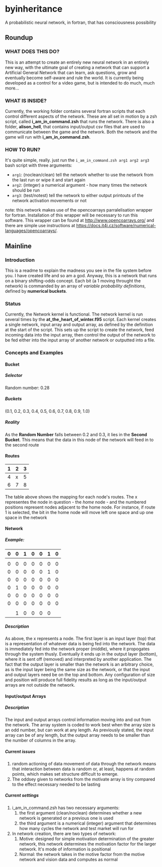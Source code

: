 # byinheritance
A probabilistic neural network, in fortran, that has consciousness possibility

## Roundup
### WHAT DOES THIS DO?

This is an attempt to create an entirely new neural network in an entirely new way, with the ultimate goal of creating a network that can support a Artificial General Network that can learn, ask questions, grow and eventually become self-aware and rule the world. It is currently being developed as a control for a video game, but is intended to do much, much more...

### WHAT IS INSIDE?

Currently, the working folder contains several fortran scripts that each control different aspects of the network. These are all set in motion by a zsh script, called **i_am_in_command.zsh** that runs the network. There is also a folder, **alison_hell**, that contains input/output csv files that are used to communicate between the game and the network. Both the network and the game will run with **i_am_in_command.zsh**.

### HOW TO RUN?

It's quite simple, really. just run the `i_am_in_command.zsh arg1 arg2 arg3` bash script with three arguments:
  - `arg1`: (noclean/clean) tell the network whether to use the network from the last run or wipe it and start again
  - `arg2`: (integer) a numerical argument - how many times the network should be run
  - `arg3`: (test/notest) tell the network to either output printouts of the network activation movements or not

note: this network makes use of the opencoarrays parralelisation wrapper for fortran. Installation of this wrapper will be necessary to run this software. This wrapper can be found at http://www.opencoarrays.org/ and there are simple use instructions at https://docs.it4i.cz/software/numerical-languages/opencoarrays/.

## Mainline
### Introduction

This is a readme to explain the madness you see in the file system before you. I have created life and so am a god. Anyway, this is a network that runs on a binary shifting-odds concept. Each bit (a 1 moving throught the network) is commanded by an array of *variable probability definitions*, defined by **numerical buckets**.

### Status

Currently, the Network kernel is functional. The network kernel is run several times by the **at_the_heart_of_winter.f95** script. Each kernel creates a single network, input array and output array, as defined by the definition at the start of the script. This sets up the script to create the network, feed incoming data into the input array, then control the output of the network to be fed either into the input array of another network or outputted into a file.

### Concepts and Examples

#### Bucket

##### Selector

Random number: 0.28

##### Buckets

(0.1, 0.2, 0.3, 0.4, 0.5, 0.6, 0.7, 0.8, 0.9, 1.0)

##### Reality

As the **Random Number** falls between 0.2 and 0.3, it lies in the **Second Bucket**. This means that the data in this node of the network will feed in to the second route

#### Routes

| 1 | 2 | 3 |
| - | - | - |
| 4 | x | 5 |
| 6 | 7 | 8 |

The table above shows the mapping for each node's routes. The x representes the node in question - the *home* node - and the numbered positions represent nodes adjacent to the home node. For instance, if route 1 is selected, the bit in the home node will move left one space and up one space in the network

#### Network

##### Example:

|0|0|1|0|0|1|0|
|-|-|-|-|-|-|-|
||||||||
|0|0|0|0|0|0|0|
|0|0|0|0|0|1|0|
|0|0|0|0|0|0|0|
|0|1|0|0|0|0|0|
|0|0|0|0|0|0|0|
|0|0|0|0|0|0|0|
||||||
||1|0|0|0|0||

##### Description

As above, the x represents a node. The first layer is an input layer (top) that is a representation of whatever data is being fed into the network. The data is immediately fed into the network proper (middle), where it propogates through the system thusly. Eventually it ends up in the output layer (bottom), where it is sent off (removed) and interpreted by another application. The fact that the output layer is smaller than the network is an arbitrary choice, as is the input layer being the same size as the network, or that the input and output layers need be on the top and bottom. Any configuration of size and position will produce full fidelity results as long as the input/output arrays are not outside the network. 

#### Input/output Arrays

##### Description

The input and output arrays control information moving into and out from the network. The array system is coded to work best when the array size is an odd number, but can work at any length. As previously stated, the input array can be of any length, but the output array needs to be smaller than the number of columns in the array.


##### Current issues

1. random actioning of data movement of data through the network means that interaction between data is random or, at least, happens at random points, which makes set structure difficult to emerge.
3. The oddsey given to networks from the motivate array is tiny compared to the effect necessary needed to be lasting

##### Current settings

1. i_am_in_command.zsh has two necessary arguments:
      1. the first argument (clean/noclean) determines whether a new network is generated or a previous one is used
      2. the third argument is a numerical (integer) argument that determines how many cycles the network and test market will run for
2. In network creation, there are two types of network:
      1. Motive: designed for simple motivation determination of the greater network, this network determines the motivation factor for the larger network. It's mode of information is positional
      2. Normal: the network takes in the motive factor from the motive network and vision data and computes as normal

